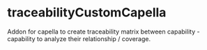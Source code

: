 # traceabilityCustomCapella
Addon for capella to create traceability matrix between capability - capability to analyze their relationship / coverage.

